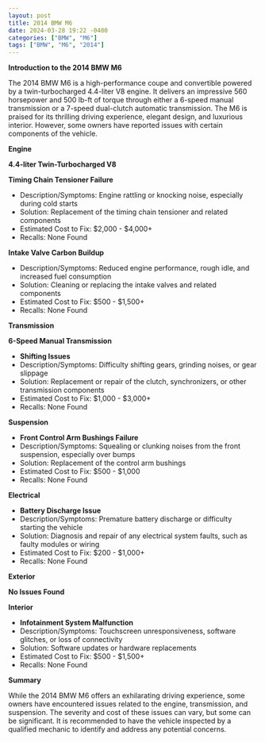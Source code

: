 ```yaml
---
layout: post
title: 2014 BMW M6
date: 2024-03-28 19:22 -0400
categories: ["BMW", "M6"]
tags: ["BMW", "M6", "2014"]
---
```

**Introduction to the 2014 BMW M6**

The 2014 BMW M6 is a high-performance coupe and convertible powered by a twin-turbocharged 4.4-liter V8 engine. It delivers an impressive 560 horsepower and 500 lb-ft of torque through either a 6-speed manual transmission or a 7-speed dual-clutch automatic transmission. The M6 is praised for its thrilling driving experience, elegant design, and luxurious interior. However, some owners have reported issues with certain components of the vehicle.

**Engine**

**4.4-liter Twin-Turbocharged V8**

**Timing Chain Tensioner Failure**
* Description/Symptoms: Engine rattling or knocking noise, especially during cold starts
* Solution: Replacement of the timing chain tensioner and related components
* Estimated Cost to Fix: $2,000 - $4,000+
* Recalls: None Found

**Intake Valve Carbon Buildup**
* Description/Symptoms: Reduced engine performance, rough idle, and increased fuel consumption
* Solution: Cleaning or replacing the intake valves and related components
* Estimated Cost to Fix: $500 - $1,500+
* Recalls: None Found

**Transmission**

**6-Speed Manual Transmission**
* **Shifting Issues**
* Description/Symptoms: Difficulty shifting gears, grinding noises, or gear slippage
* Solution: Replacement or repair of the clutch, synchronizers, or other transmission components
* Estimated Cost to Fix: $1,000 - $3,000+
* Recalls: None Found

**Suspension**
* **Front Control Arm Bushings Failure**
* Description/Symptoms: Squealing or clunking noises from the front suspension, especially over bumps
* Solution: Replacement of the control arm bushings
* Estimated Cost to Fix: $500 - $1,000
* Recalls: None Found

**Electrical**
* **Battery Discharge Issue**
* Description/Symptoms: Premature battery discharge or difficulty starting the vehicle
* Solution: Diagnosis and repair of any electrical system faults, such as faulty modules or wiring
* Estimated Cost to Fix: $200 - $1,000+
* Recalls: None Found

**Exterior**

**No Issues Found**

**Interior**

* **Infotainment System Malfunction**
* Description/Symptoms: Touchscreen unresponsiveness, software glitches, or loss of connectivity
* Solution: Software updates or hardware replacements
* Estimated Cost to Fix: $500 - $1,500+
* Recalls: None Found

**Summary**

While the 2014 BMW M6 offers an exhilarating driving experience, some owners have encountered issues related to the engine, transmission, and suspension. The severity and cost of these issues can vary, but some can be significant. It is recommended to have the vehicle inspected by a qualified mechanic to identify and address any potential concerns.
